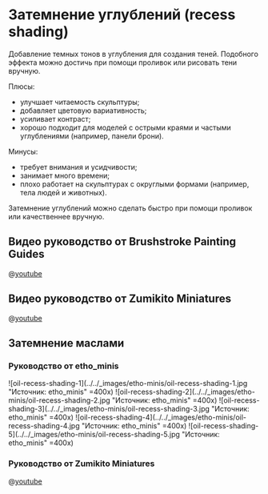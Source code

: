 # Затемнение углублений (recess shading)

Добавление темных тонов в углубления для создания теней. Подобного эффекта можно достичь при помощи проливок или рисовать тени вручную.

Плюсы:

- улучшает читаемость скульптуры;
- добавляет цветовую вариативность;
- усиливает контраст;
- хорошо подходит для моделей с острыми краями и частыми углублениями (например, панели брони).

Минусы:

- требует внимания и усидчивости;
- занимает много времени;
- плохо работает на скульптурах с округлыми формами (например, тела людей и животных).

Затемнение углублений можно сделать быстро при помощи проливок или качественнее вручную.

## Видео руководство от Brushstroke Painting Guides

@[youtube](https://youtu.be/mADYQQOH9a8?si=gtLfY_lhRaPTrCP8)

## Видео руководство от Zumikito Miniatures

@[youtube](https://youtu.be/S6uienJsj4s?si=dNy2IRDxvC_AblZ5)

## Затемнение маслами

### Руководство от etho_minis

![oil-recess-shading-1](../../_images/etho-minis/oil-recess-shading-1.jpg "Источник: etho_minis" =400x)
![oil-recess-shading-2](../../_images/etho-minis/oil-recess-shading-2.jpg "Источник: etho_minis" =400x)
![oil-recess-shading-3](../../_images/etho-minis/oil-recess-shading-3.jpg "Источник: etho_minis" =400x)
![oil-recess-shading-4](../../_images/etho-minis/oil-recess-shading-4.jpg "Источник: etho_minis" =400x)
![oil-recess-shading-5](../../_images/etho-minis/oil-recess-shading-5.jpg "Источник: etho_minis" =400x)

### Руководство от Zumikito Miniatures

@[youtube](https://youtu.be/crMAu8s1DY8?si=BT5PAEXUXVWqvPJy)
